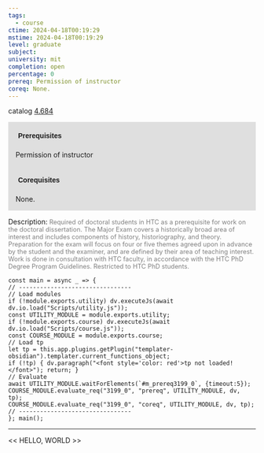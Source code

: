 ```yaml
---
tags:
  - course
ctime: 2024-04-18T00:19:29
mstime: 2024-04-18T00:19:29
level: graduate
subject: 
university: mit
completion: open
percentage: 0
prereq: Permission of instructor
coreq: None.
---
```


catalog [4.684](http://student.mit.edu/catalog/m4f.html#4.684)

<span style="display: block; padding: 15px; background-color: rgb(100, 100, 100, 0.2);"><font id="m_prereq3199_0" style="display: block; font-family: Arial, sans-serif; font-weight: bold; padding: 5px">Prerequisites</font><br><span id="prereq3199_0">Permission of instructor</span></span>
<span style="display: block; padding: 15px; background-color: rgb(100, 100, 100, 0.2);"><font id="m_coreq3199_0" style="display: block; font-family: Arial, sans-serif; font-weight: bold; padding: 5px">Corequisites</font><br><span id="coreq3199_0">None.</span></span>

<font style="">Description:</font>
<font style="color: grey; font-size: 0.8rem;">Required of doctoral students in HTC as a prerequisite for work on the doctoral dissertation. The Major Exam covers a historically broad area of interest and includes components of history, historiography, and theory. Preparation for the exam will focus on four or five themes agreed upon in advance by the student and the examiner, and are defined by their area of teaching interest. Work is done in consultation with HTC faculty, in accordance with the HTC PhD Degree Program Guidelines. Restricted to HTC PhD students.</font>

```dataviewjs
const main = async _ => {
// --------------------------------
// Load modules
if (!module.exports.utility) dv.executeJs(await dv.io.load("Scripts/utility.js"));
const UTILITY_MODULE = module.exports.utility;
if (!module.exports.course) dv.executeJs(await dv.io.load("Scripts/course.js"));
const COURSE_MODULE = module.exports.course;
// Load tp
let tp = this.app.plugins.getPlugin("templater-obsidian").templater.current_functions_object;
if (!tp) { dv.paragraph("<font style='color: red'>tp not loaded!</font>"); return; }
// Evaluate
await UTILITY_MODULE.waitForElements(`#m_prereq3199_0`, {timeout:5});
COURSE_MODULE.evaluate_req("3199_0", "prereq", UTILITY_MODULE, dv, tp);
COURSE_MODULE.evaluate_req("3199_0", "coreq", UTILITY_MODULE, dv, tp);
// --------------------------------
}; main();
```

---

<< HELLO, WORLD >>

